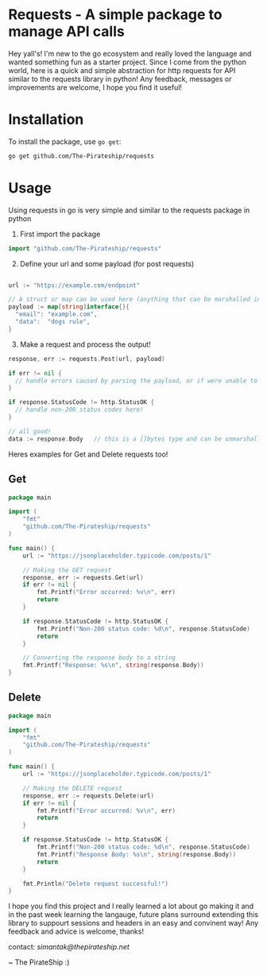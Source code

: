 # Requests - A simple package to manage API calls

Hey yall's! I'm new to the go ecosystem and really loved the language and wanted something fun as a starter project.
Since I come from the python world, here is a quick and simple abstraction for http requests for API similar to the requests library in python!
Any feedback, messages or improvements are welcome, I hope you find it useful!

# Installation

To install the package, use `go get`:

```bash
go get github.com/The-Pirateship/requests
```

# Usage

Using requests in go is very simple and similar to the requests package in python

1) First import the package

```go
import "github.com/The-Pirateship/requests"
```

2) Define your url and some payload (for post requests)
```go

url := "https://example.com/endpoint"

// A struct or map can be used here (anything that can be marshalled into json)
payload := map[string]interface{}{
  "email": "example.com",
  "data":  "dogs rule",
}
```

3) Make a request and process the output!

```go
response, err := requests.Post(url, payload)

if err != nil {
  // handle errors caused by parsing the payload, or if were unable to set the request here
}

if response.StatusCode != http.StatusOK {
  // handle non-200 status codes here!
}

// all good!
data := response.Body	// this is a []bytes type and can be unmarshalled into a struct or any format you need it in!

```

Heres examples for Get and Delete requests too!

## Get
```go
package main

import (
    "fmt"
    "github.com/The-Pirateship/requests"
)

func main() {
    url := "https://jsonplaceholder.typicode.com/posts/1"

    // Making the GET request
    response, err := requests.Get(url)
    if err != nil {
        fmt.Printf("Error occurred: %v\n", err)
        return
    }

    if response.StatusCode != http.StatusOK {
        fmt.Printf("Non-200 status code: %d\n", response.StatusCode)
        return
    }

    // Converting the response body to a string
    fmt.Printf("Response: %s\n", string(response.Body))
}
```

## Delete
```go
package main

import (
    "fmt"
    "github.com/The-Pirateship/requests"
)

func main() {
    url := "https://jsonplaceholder.typicode.com/posts/1"

    // Making the DELETE request
    response, err := requests.Delete(url)
    if err != nil {
        fmt.Printf("Error occurred: %v\n", err)
        return
    }

    if response.StatusCode != http.StatusOK { 
        fmt.Printf("Non-200 status code: %d\n", response.StatusCode)
        fmt.Printf("Response Body: %s\n", string(response.Body))
        return
    }

    fmt.Println("Delete request successful!")
}
```

I hope you find this project and I really learned a lot about go making it and in the past week learning the langauge, future plans surround extending this library to suppourt sessions and headers in an easy and convinent way!
Any feedback and advice is welcome, thanks!

contact: _simantak@thepirateship.net_

~ The PirateShip :)
